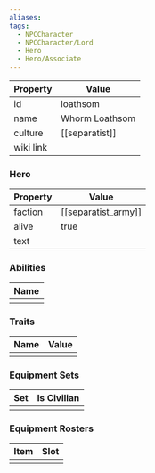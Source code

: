 ```yaml
---
aliases: 
tags:
  - NPCCharacter
  - NPCCharacter/Lord
  - Hero
  - Hero/Associate
---
```


| Property  | Value          |
| :-------- | -------------- |
| id        | loathsom       |
| name      | Whorm Loathsom |
| culture   | [[separatist]] |
| wiki link |                |
### Hero
| Property | Value               |
| -------- | ------------------- |
| faction  | [[separatist_army]] |
| alive    | true                |
| text     |                     |

### Abilities
| Name |
| :--: |
|      |

### Traits
| Name | Value |
| ---- | ----- |
|      |       |

### Equipment Sets
| Set | Is Civilian |
| --- | ----------- |
|     |             |

### Equipment Rosters
| Item | Slot |
| ---- | ---- |
|      |      |
